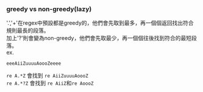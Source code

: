 ### greedy vs non-greedy(lazy)
'.','+'在regex中預設都是greedy的，他們會先取到最多，再一個個返回找出符合規則最長的段落。  
加上'?'則會變為non-greedy，他們會先取最少，再一個個往後找到符合的最短段落。  
ex.  
```re
eeeAiiZuuuuAoooZeeee
```
```re A.*Z``` 會找到 ```re AiiZuuuuAoooZ```  
```re A.*?Z``` 會找到 ```re AiiZ```和```re AoooZ```
